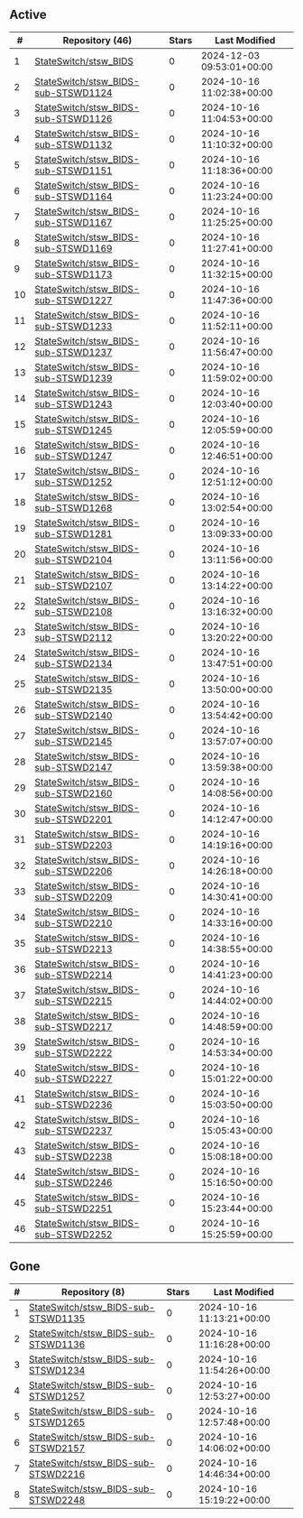 ## Active
| # | Repository (46) | Stars | Last Modified |
| --- | --- | --- | --- |
| 1 | [StateSwitch/stsw_BIDS](https://gin.g-node.org/StateSwitch/stsw_BIDS) | 0 | 2024-12-03 09:53:01+00:00 |
| 2 | [StateSwitch/stsw_BIDS-sub-STSWD1124](https://gin.g-node.org/StateSwitch/stsw_BIDS-sub-STSWD1124) | 0 | 2024-10-16 11:02:38+00:00 |
| 3 | [StateSwitch/stsw_BIDS-sub-STSWD1126](https://gin.g-node.org/StateSwitch/stsw_BIDS-sub-STSWD1126) | 0 | 2024-10-16 11:04:53+00:00 |
| 4 | [StateSwitch/stsw_BIDS-sub-STSWD1132](https://gin.g-node.org/StateSwitch/stsw_BIDS-sub-STSWD1132) | 0 | 2024-10-16 11:10:32+00:00 |
| 5 | [StateSwitch/stsw_BIDS-sub-STSWD1151](https://gin.g-node.org/StateSwitch/stsw_BIDS-sub-STSWD1151) | 0 | 2024-10-16 11:18:36+00:00 |
| 6 | [StateSwitch/stsw_BIDS-sub-STSWD1164](https://gin.g-node.org/StateSwitch/stsw_BIDS-sub-STSWD1164) | 0 | 2024-10-16 11:23:24+00:00 |
| 7 | [StateSwitch/stsw_BIDS-sub-STSWD1167](https://gin.g-node.org/StateSwitch/stsw_BIDS-sub-STSWD1167) | 0 | 2024-10-16 11:25:25+00:00 |
| 8 | [StateSwitch/stsw_BIDS-sub-STSWD1169](https://gin.g-node.org/StateSwitch/stsw_BIDS-sub-STSWD1169) | 0 | 2024-10-16 11:27:41+00:00 |
| 9 | [StateSwitch/stsw_BIDS-sub-STSWD1173](https://gin.g-node.org/StateSwitch/stsw_BIDS-sub-STSWD1173) | 0 | 2024-10-16 11:32:15+00:00 |
| 10 | [StateSwitch/stsw_BIDS-sub-STSWD1227](https://gin.g-node.org/StateSwitch/stsw_BIDS-sub-STSWD1227) | 0 | 2024-10-16 11:47:36+00:00 |
| 11 | [StateSwitch/stsw_BIDS-sub-STSWD1233](https://gin.g-node.org/StateSwitch/stsw_BIDS-sub-STSWD1233) | 0 | 2024-10-16 11:52:11+00:00 |
| 12 | [StateSwitch/stsw_BIDS-sub-STSWD1237](https://gin.g-node.org/StateSwitch/stsw_BIDS-sub-STSWD1237) | 0 | 2024-10-16 11:56:47+00:00 |
| 13 | [StateSwitch/stsw_BIDS-sub-STSWD1239](https://gin.g-node.org/StateSwitch/stsw_BIDS-sub-STSWD1239) | 0 | 2024-10-16 11:59:02+00:00 |
| 14 | [StateSwitch/stsw_BIDS-sub-STSWD1243](https://gin.g-node.org/StateSwitch/stsw_BIDS-sub-STSWD1243) | 0 | 2024-10-16 12:03:40+00:00 |
| 15 | [StateSwitch/stsw_BIDS-sub-STSWD1245](https://gin.g-node.org/StateSwitch/stsw_BIDS-sub-STSWD1245) | 0 | 2024-10-16 12:05:59+00:00 |
| 16 | [StateSwitch/stsw_BIDS-sub-STSWD1247](https://gin.g-node.org/StateSwitch/stsw_BIDS-sub-STSWD1247) | 0 | 2024-10-16 12:46:51+00:00 |
| 17 | [StateSwitch/stsw_BIDS-sub-STSWD1252](https://gin.g-node.org/StateSwitch/stsw_BIDS-sub-STSWD1252) | 0 | 2024-10-16 12:51:12+00:00 |
| 18 | [StateSwitch/stsw_BIDS-sub-STSWD1268](https://gin.g-node.org/StateSwitch/stsw_BIDS-sub-STSWD1268) | 0 | 2024-10-16 13:02:54+00:00 |
| 19 | [StateSwitch/stsw_BIDS-sub-STSWD1281](https://gin.g-node.org/StateSwitch/stsw_BIDS-sub-STSWD1281) | 0 | 2024-10-16 13:09:33+00:00 |
| 20 | [StateSwitch/stsw_BIDS-sub-STSWD2104](https://gin.g-node.org/StateSwitch/stsw_BIDS-sub-STSWD2104) | 0 | 2024-10-16 13:11:56+00:00 |
| 21 | [StateSwitch/stsw_BIDS-sub-STSWD2107](https://gin.g-node.org/StateSwitch/stsw_BIDS-sub-STSWD2107) | 0 | 2024-10-16 13:14:22+00:00 |
| 22 | [StateSwitch/stsw_BIDS-sub-STSWD2108](https://gin.g-node.org/StateSwitch/stsw_BIDS-sub-STSWD2108) | 0 | 2024-10-16 13:16:32+00:00 |
| 23 | [StateSwitch/stsw_BIDS-sub-STSWD2112](https://gin.g-node.org/StateSwitch/stsw_BIDS-sub-STSWD2112) | 0 | 2024-10-16 13:20:22+00:00 |
| 24 | [StateSwitch/stsw_BIDS-sub-STSWD2134](https://gin.g-node.org/StateSwitch/stsw_BIDS-sub-STSWD2134) | 0 | 2024-10-16 13:47:51+00:00 |
| 25 | [StateSwitch/stsw_BIDS-sub-STSWD2135](https://gin.g-node.org/StateSwitch/stsw_BIDS-sub-STSWD2135) | 0 | 2024-10-16 13:50:00+00:00 |
| 26 | [StateSwitch/stsw_BIDS-sub-STSWD2140](https://gin.g-node.org/StateSwitch/stsw_BIDS-sub-STSWD2140) | 0 | 2024-10-16 13:54:42+00:00 |
| 27 | [StateSwitch/stsw_BIDS-sub-STSWD2145](https://gin.g-node.org/StateSwitch/stsw_BIDS-sub-STSWD2145) | 0 | 2024-10-16 13:57:07+00:00 |
| 28 | [StateSwitch/stsw_BIDS-sub-STSWD2147](https://gin.g-node.org/StateSwitch/stsw_BIDS-sub-STSWD2147) | 0 | 2024-10-16 13:59:38+00:00 |
| 29 | [StateSwitch/stsw_BIDS-sub-STSWD2160](https://gin.g-node.org/StateSwitch/stsw_BIDS-sub-STSWD2160) | 0 | 2024-10-16 14:08:56+00:00 |
| 30 | [StateSwitch/stsw_BIDS-sub-STSWD2201](https://gin.g-node.org/StateSwitch/stsw_BIDS-sub-STSWD2201) | 0 | 2024-10-16 14:12:47+00:00 |
| 31 | [StateSwitch/stsw_BIDS-sub-STSWD2203](https://gin.g-node.org/StateSwitch/stsw_BIDS-sub-STSWD2203) | 0 | 2024-10-16 14:19:16+00:00 |
| 32 | [StateSwitch/stsw_BIDS-sub-STSWD2206](https://gin.g-node.org/StateSwitch/stsw_BIDS-sub-STSWD2206) | 0 | 2024-10-16 14:26:18+00:00 |
| 33 | [StateSwitch/stsw_BIDS-sub-STSWD2209](https://gin.g-node.org/StateSwitch/stsw_BIDS-sub-STSWD2209) | 0 | 2024-10-16 14:30:41+00:00 |
| 34 | [StateSwitch/stsw_BIDS-sub-STSWD2210](https://gin.g-node.org/StateSwitch/stsw_BIDS-sub-STSWD2210) | 0 | 2024-10-16 14:33:16+00:00 |
| 35 | [StateSwitch/stsw_BIDS-sub-STSWD2213](https://gin.g-node.org/StateSwitch/stsw_BIDS-sub-STSWD2213) | 0 | 2024-10-16 14:38:55+00:00 |
| 36 | [StateSwitch/stsw_BIDS-sub-STSWD2214](https://gin.g-node.org/StateSwitch/stsw_BIDS-sub-STSWD2214) | 0 | 2024-10-16 14:41:23+00:00 |
| 37 | [StateSwitch/stsw_BIDS-sub-STSWD2215](https://gin.g-node.org/StateSwitch/stsw_BIDS-sub-STSWD2215) | 0 | 2024-10-16 14:44:02+00:00 |
| 38 | [StateSwitch/stsw_BIDS-sub-STSWD2217](https://gin.g-node.org/StateSwitch/stsw_BIDS-sub-STSWD2217) | 0 | 2024-10-16 14:48:59+00:00 |
| 39 | [StateSwitch/stsw_BIDS-sub-STSWD2222](https://gin.g-node.org/StateSwitch/stsw_BIDS-sub-STSWD2222) | 0 | 2024-10-16 14:53:34+00:00 |
| 40 | [StateSwitch/stsw_BIDS-sub-STSWD2227](https://gin.g-node.org/StateSwitch/stsw_BIDS-sub-STSWD2227) | 0 | 2024-10-16 15:01:22+00:00 |
| 41 | [StateSwitch/stsw_BIDS-sub-STSWD2236](https://gin.g-node.org/StateSwitch/stsw_BIDS-sub-STSWD2236) | 0 | 2024-10-16 15:03:50+00:00 |
| 42 | [StateSwitch/stsw_BIDS-sub-STSWD2237](https://gin.g-node.org/StateSwitch/stsw_BIDS-sub-STSWD2237) | 0 | 2024-10-16 15:05:43+00:00 |
| 43 | [StateSwitch/stsw_BIDS-sub-STSWD2238](https://gin.g-node.org/StateSwitch/stsw_BIDS-sub-STSWD2238) | 0 | 2024-10-16 15:08:18+00:00 |
| 44 | [StateSwitch/stsw_BIDS-sub-STSWD2246](https://gin.g-node.org/StateSwitch/stsw_BIDS-sub-STSWD2246) | 0 | 2024-10-16 15:16:50+00:00 |
| 45 | [StateSwitch/stsw_BIDS-sub-STSWD2251](https://gin.g-node.org/StateSwitch/stsw_BIDS-sub-STSWD2251) | 0 | 2024-10-16 15:23:44+00:00 |
| 46 | [StateSwitch/stsw_BIDS-sub-STSWD2252](https://gin.g-node.org/StateSwitch/stsw_BIDS-sub-STSWD2252) | 0 | 2024-10-16 15:25:59+00:00 |

## Gone
| # | Repository (8) | Stars | Last Modified |
| --- | --- | --- | --- |
| 1 | [StateSwitch/stsw_BIDS-sub-STSWD1135](https://gin.g-node.org/StateSwitch/stsw_BIDS-sub-STSWD1135) | 0 | 2024-10-16 11:13:21+00:00 |
| 2 | [StateSwitch/stsw_BIDS-sub-STSWD1136](https://gin.g-node.org/StateSwitch/stsw_BIDS-sub-STSWD1136) | 0 | 2024-10-16 11:16:28+00:00 |
| 3 | [StateSwitch/stsw_BIDS-sub-STSWD1234](https://gin.g-node.org/StateSwitch/stsw_BIDS-sub-STSWD1234) | 0 | 2024-10-16 11:54:26+00:00 |
| 4 | [StateSwitch/stsw_BIDS-sub-STSWD1257](https://gin.g-node.org/StateSwitch/stsw_BIDS-sub-STSWD1257) | 0 | 2024-10-16 12:53:27+00:00 |
| 5 | [StateSwitch/stsw_BIDS-sub-STSWD1265](https://gin.g-node.org/StateSwitch/stsw_BIDS-sub-STSWD1265) | 0 | 2024-10-16 12:57:48+00:00 |
| 6 | [StateSwitch/stsw_BIDS-sub-STSWD2157](https://gin.g-node.org/StateSwitch/stsw_BIDS-sub-STSWD2157) | 0 | 2024-10-16 14:06:02+00:00 |
| 7 | [StateSwitch/stsw_BIDS-sub-STSWD2216](https://gin.g-node.org/StateSwitch/stsw_BIDS-sub-STSWD2216) | 0 | 2024-10-16 14:46:34+00:00 |
| 8 | [StateSwitch/stsw_BIDS-sub-STSWD2248](https://gin.g-node.org/StateSwitch/stsw_BIDS-sub-STSWD2248) | 0 | 2024-10-16 15:19:22+00:00 |
